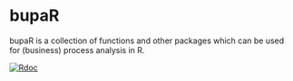 # bupaR
bupaR is a collection of functions and other packages which can be used for (business) process analysis in R.

[![Rdoc](http://www.rdocumentation.org/badges/version/bupaR)](http://www.rdocumentation.org/packages/bupaR)
